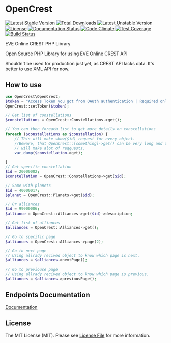 # OpenCrest
[![Latest Stable Version](https://poser.pugx.org/mentos1386/opencrest/v/stable)](https://packagist.org/packages/mentos1386/opencrest) [![Total Downloads](https://poser.pugx.org/mentos1386/opencrest/downloads)](https://packagist.org/packages/mentos1386/opencrest) [![Latest Unstable Version](https://poser.pugx.org/mentos1386/opencrest/v/unstable)](https://packagist.org/packages/mentos1386/opencrest) [![License](https://poser.pugx.org/mentos1386/opencrest/license)](https://packagist.org/packages/mentos1386/opencrest) [![Documentation Status](https://readthedocs.org/projects/opencrest/badge/?version=latest)](http://opencrest.readthedocs.org/en/latest/?badge=latest) [![Code Climate](https://codeclimate.com/github/mentos1386/OpenCrest/badges/gpa.svg)](https://codeclimate.com/github/mentos1386/OpenCrest) [![Test Coverage](https://codeclimate.com/github/mentos1386/OpenCrest/badges/coverage.svg)](https://codeclimate.com/github/mentos1386/OpenCrest/coverage) [![Build Status](https://travis-ci.org/mentos1386/OpenCrest.svg?branch=master)](https://travis-ci.org/mentos1386/OpenCrest)

EVE Online CREST PHP Library


Open Source PHP Library for using EVE Online CREST API

Shouldn't be used for production just yet, as CREST API lacks data. It's better to use XML API for now.

## How to use

```php
use OpenCrest\OpenCrest;
$token = "Access Token you got from OAuth authentication | Required only for Authenticated resources";
OpenCrest::setToken($token);

// Get list of constellations
$constellations = OpenCrest::Constellations->get();

// You can then foreach list to get more details on constellations
foreach ($constellations as $constellation) {
    // This will make show($id) request for every object.
    //Beware, that OpenCrest::[something]->get() can be very long and that making get request on every item 
    // will make alot of reqquests.
    var_dump($constellation->get);

}
// Get specific constellation
$id = 20000002;
$constellation = OpenCrest::Constellations->get($id);

// Same with planets
$id = 40000017;
$planet = OpenCrest::Planets->get($id);

// Or alliances
$id = 99000006;
$alliance = OpenCrest::Alliances->get($id)->description;

// Get list of alliances
$alliances = OpenCrest::Alliances->get();

// Go to specific page
$alliances = OpenCrest::Alliances->page(2);

// Go to next page
// Using allrady recived object to know which page is next.
$alliances = $alliances->nextPage();

// Go to previouse page
// Using allrady recived object to know which page is previous.
$alliances = $alliances->previousPage();
```

## Endpoints Documentation
[Documentation](https://github.com/mentos1386/OpenCrest/blob/master/src/Endpoints/README.md)

## License
The MIT License (MIT). Please see [License File](https://github.com/mentos1386/OpenCrest/blob/master/LICENSE) for more information.
